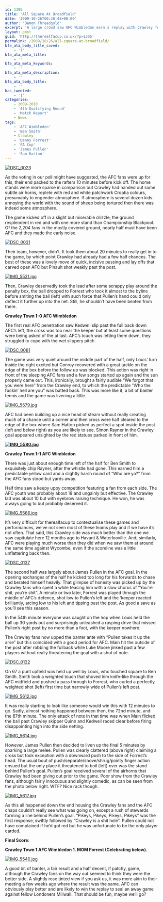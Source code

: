 ```yaml
---
id: 1305
title: 'All Square At Broadfield'
date: '2009-10-26T00:28:48+00:00'
author: 'Damon Threadgold'
excerpt: 'A large crowd saw AFC Wimbledon earn a replay with Crawley Town.'
layout: post
guid: 'http://therealfacup.co.uk/?p=1305'
permalink: /2009/10/26/all-square-at-broadfield/
bfa_ata_body_title_saved:
    - '1'
bfa_ata_meta_title:
    - ''
bfa_ata_meta_keywords:
    - ''
bfa_ata_meta_description:
    - ''
bfa_ata_body_title:
    - ''
has_tweeted:
    - '1'
categories:
    - 2009-2010
    - '4th Qualifying Round'
    - 'Match Report'
    - News
tags:
    - 'AFC Wimbledon'
    - 'Ben Smith'
    - Crawley
    - 'Danny Forrest'
    - 'FA Cup'
    - 'James Pullen'
    - 'Sam Hatton'
---
```


[![DSC_0023](http://lh4.ggpht.com/_3L4_Y2OBz2M/SuS9NfYivoI/AAAAAAAABUA/74l2ikpzvP0/DSC_0023.jpg?imgmax=200)](http://lh4.ggpht.com/_3L4_Y2OBz2M/SuS9NfYivoI/AAAAAAAABUA/74l2ikpzvP0/DSC_0023.jpg?imgmax=640)

As the voting in our poll might have suggested, the AFC fans were up for this, their end packed to the rafters 10 minutes before kick off. The home stands were more sparse in comparison but Crawley had handed out some subtle air horns, replete with red and white patchwork Croatia colours, presumably to engender atmosphere. If atmosphere is several dozen kids annoying the world with the sound of sheep being tortured then there was indeed some atmosphere.

The game kicked off in a slight but miserable drizzle, the ground resplendent in red and with one more stand than Championship Blackpool. Of the 2,204 fans in the mostly covered ground, nearly half must have been AFC and they made the early noise.

[![DSC_0031](http://lh3.ggpht.com/_3L4_Y2OBz2M/SuS9PHkGd_I/AAAAAAAABUI/hT6JCZGVgns/DSC_0031.jpg?imgmax=200)](http://lh3.ggpht.com/_3L4_Y2OBz2M/SuS9PHkGd_I/AAAAAAAABUI/hT6JCZGVgns/DSC_0031.jpg?imgmax=640)

Their team, however, didn’t. It took them about 20 minutes to really get in to the game, by which point Crawley had already had a few half chances. The best of these was a lovely move of quick, incisive passing and lay offs that carved open AFC but Pinault shot weakly past the post.

[![IMG_5531.jpg](http://lh3.ggpht.com/_3L4_Y2OBz2M/SuTJJS_5ZyI/AAAAAAAABXk/RZap4_sgmtk/IMG_5531.jpg?imgmax=200)](http://lh3.ggpht.com/_3L4_Y2OBz2M/SuTJJS_5ZyI/AAAAAAAABXk/RZap4_sgmtk/IMG_5531.jpg?imgmax=640)

Then, Crawley deservedly took the lead after some scrappy play around the penalty box, the ball dropped to Forrest who took it almost to the byline before smiting the ball (left) with such force that Pullen’s hand could only deflect it further up into the net. Still, he shouldn’t have been beaten from there.

**Crawley Town 1-0 AFC Wimbledon**

The first real AFC penetration saw Kedwell slip past the full back down AFC’s left, the cross was too near the keeper but at least some questions were being asked of the at last. AFC’s touch was letting them down, they struggled to cope with the wet slippery pitch.

[![DSC_0081](http://lh5.ggpht.com/_3L4_Y2OBz2M/SuS9aFiY5LI/AAAAAAAABVI/i7LrWMzYaUg/DSC_0081.jpg?imgmax=200)](http://lh5.ggpht.com/_3L4_Y2OBz2M/SuS9aFiY5LI/AAAAAAAABVI/i7LrWMzYaUg/DSC_0081.jpg?imgmax=640)

The game was very quiet around the middle part of the half, only Louis’ turn inside the right excited but Conroy recovered with a great tackle on the edge of the box before the follow up was blocked. This action was right in front of the sleeping AFC fans and a few songs started up again and the sun properly came out. This, ironically, brought a fairly audible “We forgot that you were here” from the Crawley end, to which the predictable “Who the fuckin’ hell are you” was batted back. This was more like it, a bit of banter tennis and the game was livening a little.

[![IMG_5579.jpg](http://lh6.ggpht.com/_3L4_Y2OBz2M/SuTKMneb5yI/AAAAAAAABYs/9Aq_DP0kk7g/IMG_5579.jpg?imgmax=200)](http://lh6.ggpht.com/_3L4_Y2OBz2M/SuTKMneb5yI/AAAAAAAABYs/9Aq_DP0kk7g/IMG_5579.jpg?imgmax=640)

AFC had been building up a nice head of steam without really creating much of a chance until a corner and then cross were half cleared to the edge of the box where Sam Hatton picked as perfect a spot inside the post (left and below right) as you are likely to see. Simon Rayner in the Crawley goal appeared unsighted by the red statues parked in front of him.

****[![IMG_5580.jpg](http://lh5.ggpht.com/_3L4_Y2OBz2M/SuTKRgSuuYI/AAAAAAAABYw/OzhN3E88G6M/IMG_5580.jpg?imgmax=200)](http://lh5.ggpht.com/_3L4_Y2OBz2M/SuTKRgSuuYI/AAAAAAAABYw/OzhN3E88G6M/IMG_5580.jpg?imgmax=640)****

**Crawley Town 1-1 AFC Wimbledon**

There was just about enough time left of the half for Ben Smith to exquisitely chip Rayner, after the whistle had gone. This earned him a predictable yellow card and a slightly harsh round of “Who are ya?” from the AFC fans stood but yards away.

Half time saw a keepy uppy competition featuring a fan from each side. The AFC youth was probably about 18 and ungainly but effective. The Crawley lad was about 10 but with eyebrow raising technique. He won, he was always going to but probably deserved it.

[![IMG_5566.jpg](http://lh4.ggpht.com/_3L4_Y2OBz2M/SuTJ1Oo3z7I/AAAAAAAABYU/oFEZezpNenQ/IMG_5566.jpg?imgmax=200)](http://lh4.ggpht.com/_3L4_Y2OBz2M/SuTJ1Oo3z7I/AAAAAAAABYU/oFEZezpNenQ/IMG_5566.jpg?imgmax=640)

It’s very difficult for therealfacup to contextualise these games and performances, we’ve not seen most of these teams play and if we have it’s not often. That said, this Crawley side was much better than the one we saw capitulate here 12 months ago to Havant &amp; Waterlooville. And, similarly, AFC were playing much worse than they did when we saw them at around the same time against Wycombe, even if the scoreline was a little unflattering back then.

[![DSC_0137](http://lh3.ggpht.com/_3L4_Y2OBz2M/SuS9iSrJV_I/AAAAAAAABV8/qMATfE44aBA/DSC_0137.jpg?imgmax=200)](http://lh3.ggpht.com/_3L4_Y2OBz2M/SuS9iSrJV_I/AAAAAAAABV8/qMATfE44aBA/DSC_0137.jpg?imgmax=640)

The second half was largely about James Pullen in the AFC goal. In the opening exchanges of the half he kicked too long for his forwards to chase and berated himself heavily. That glimpse of honesty was picked up by the Crawley fans who spent a while teasing him with a slow chorus of “You’re shit, you’re shit”. A minute or two later, Forrest was played through the middle of AFC’s defence, shot low to Pullen’s left and the ‘keeper reacted brilliantly, arcing low to his left and tipping past the post. As good a save as you’ll see this season.

In the 54th minute everyone was caught on the hop when Louis held the ball up 30 yards out and surprisingly unleashed a rasping drive that missed Pullen’s right post by no more than a foot, with the keeper nowhere.

The Crawley fans now upped the banter ante with “Pullen takes it up the arse” but this coincided with a good period for AFC. Main hit the outside of the post after robbing the fullback while Luke Moore jinked past a few players without really threatening the goal with a shot of note.

[![DSC_0132](http://lh3.ggpht.com/_3L4_Y2OBz2M/SuS9huxc0fI/AAAAAAAABV4/cacwxBLWGH8/DSC_0132.jpg?imgmax=200)](http://lh3.ggpht.com/_3L4_Y2OBz2M/SuS9huxc0fI/AAAAAAAABV4/cacwxBLWGH8/DSC_0132.jpg?imgmax=640)

On 67 a punt upfield was held up well by Louis, who touched square to Ben Smith. Smith took a weighted touch that shoved him knife-like through the AFC midfield and pushed a pass through to Forrest, who curled a perfectly weighted shot (left) first time but narrowly wide of Pullen’s left post.

[![IMG_5612.jpg](http://lh3.ggpht.com/_3L4_Y2OBz2M/SuTK5JfKOcI/AAAAAAAABZU/tP_a6cu6yDw/IMG_5612.jpg?imgmax=200)](http://lh3.ggpht.com/_3L4_Y2OBz2M/SuTK5JfKOcI/AAAAAAAABZU/tP_a6cu6yDw/IMG_5612.jpg?imgmax=640)

It was really starting to look like someone would win this with 12 minutes to go. Sadly, almost nothing happened between then, the 72nd minute, and the 87th minute. The only attack of note in that time was when Main flicked the ball past Crawley skipper Quinn and Kedwell raced clear before firing disappointing high into the side netting.

[![IMG_5614.jpg](http://lh4.ggpht.com/_3L4_Y2OBz2M/SuTLE1BI5dI/AAAAAAAABZc/lxEYCDPQgso/IMG_5614.jpg?imgmax=200)](http://lh4.ggpht.com/_3L4_Y2OBz2M/SuTLE1BI5dI/AAAAAAAABZc/lxEYCDPQgso/IMG_5614.jpg?imgmax=640)

However, James Pullen then decided to liven up the final 5 minutes by sparking a large melee. Pullen was clearly clattered (above right) claiming a cross but took exception with a downward push to the side of Forrest’s head. The usual bout of push/separate/shove/shrug/pointy finger action ensued but the only place it threatened to boil (left) over was the stand behind Pullen’s goal. Pullen’s goal received several of the airhorns that Crawley had been giving out prior to the game. Poor show from the Crawley fans, although fairly innocuous and slightly comedic, as can be seen from the photo below right. WTF? Nice rack though.

[![IMG_5617.jpg](http://lh5.ggpht.com/_3L4_Y2OBz2M/SuTLPXU3XEI/AAAAAAAABZk/j7JOb8UhOm0/IMG_5617.jpg?imgmax=200)](http://lh5.ggpht.com/_3L4_Y2OBz2M/SuTLPXU3XEI/AAAAAAAABZk/j7JOb8UhOm0/IMG_5617.jpg?imgmax=640)

As this all happened down the end housing the Crawley fans and the AFC chaps couldn’t really see what was going on, except a rush of stewards forming a line behind Pullen’s goal. “Pikeys, Pikeys, Pikeys, Pikeys” was the first response, swiftly followed by “Crawley is a shit hole”. Pullen could not have complained if he’d got red but he was unfortunate to be the only player carded.

**Final Score:**

**Crawley Town 1 AFC Wimbledon 1. MOM Forrest (Celebrating below).**

[![IMG_5540.jpg](http://lh6.ggpht.com/_3L4_Y2OBz2M/SuTJWNgFA0I/AAAAAAAABX0/lLc2YwV3oP4/IMG_5540.jpg?imgmax=200)](http://lh6.ggpht.com/_3L4_Y2OBz2M/SuTJWNgFA0I/AAAAAAAABX0/lLc2YwV3oP4/IMG_5540.jpg?imgmax=640)

A good bit of banter, a fair result and a half decent, if patchy, game, although the Crawley fans on the way out seemed to think they were the better side. A slightly rose tinted view if you ask us, it was more akin to their meeting a few weeks ago where the result was the same. AFC can obviously play better and are likely to win the replay to seal an away game against fellow Londoners Millwall. That should be fun, maybe we’ll go?